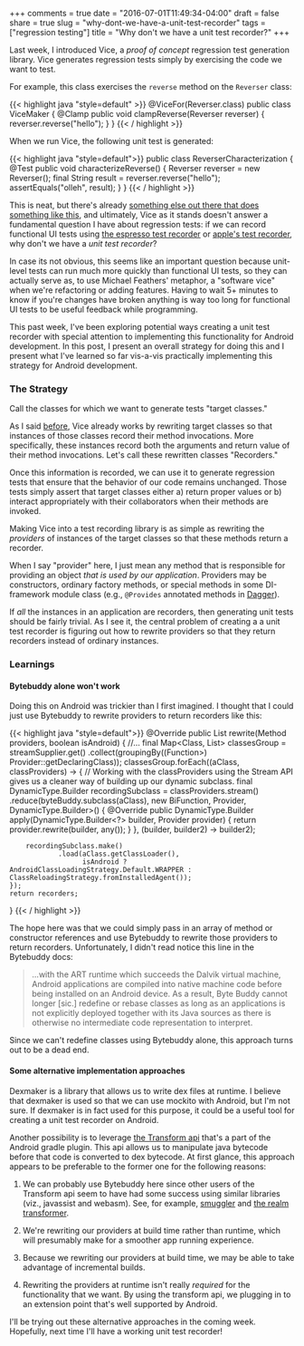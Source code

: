 +++
comments = true
date = "2016-07-01T11:49:34-04:00"
draft = false
share = true
slug = "why-dont-we-have-a-unit-test-recorder"
tags = ["regression testing"]
title = "Why don't we have a unit test recorder?"
+++

Last week, I introduced Vice, a *proof of concept* regression test generation library. Vice generates regression tests simply by exercising the code we want to test.

For example, this class exercises the `reverse` method on the `Reverser` class:

{{< highlight java "style=default" >}}
@ViceFor(Reverser.class)
public class ViceMaker {
    @Clamp
    public void clampReverse(Reverser reverser) {
        reverser.reverse("hello");
    }
}
{{< / highlight >}}

When we run Vice, the following unit test is generated:

{{< highlight java "style=default">}}
public class ReverserCharacterization {
  @Test
  public void characterizeReverse() {
    Reverser reverser = new Reverser();
    final String result = reverser.reverse("hello");
    assertEquals("olleh", result);
  }
}
{{< / highlight >}}

This is neat, but there's already [something else out there that does something like this](https://github.com/dmcg/okey-doke), and ultimately, Vice as it stands doesn't answer a fundamental question I have about regression tests: if we can record functional UI tests using [the espresso test recorder](http://android-developers.blogspot.com/2016/05/android-studio-22-preview-new-ui.html) or [apple's test recorder](https://developer.apple.com/library/mac/documentation/ToolsLanguages/Conceptual/Xcode_Overview/RecordingUITests.html), why don't we have a *unit test recorder*?

In case its not obvious, this seems like an important question because unit-level tests can run much more quickly than functional UI tests, so they can actually serve as, to use Michael Feathers' metaphor, a "software vice" when we're refactoring or adding features. Having to wait 5+ minutes to know if you're changes have broken anything is way too long for functional UI tests to be useful feedback while programming.

This past week, I've been exploring potential ways creating a unit test recorder with special attention to implementing this functionality for Android development. In this post, I present an overall strategy for doing this and I present what I've learned so far vis-a-vis practically implementing this strategy for Android development.

### The Strategy

Call the classes for which we want to generate tests "target classes."

As I said [before](http://www.philosophicalhacker.com/post/vice-a-regression-test-generation-library/), Vice already works by rewriting target classes so that instances of those classes record their method invocations. More specifically, these instances record both the arguments and return value of their method invocations. Let's call these rewritten classes "Recorders."

Once this information is recorded, we can use it to generate regression tests that ensure that the behavior of our code remains unchanged. Those tests simply assert that target classes either a) return proper values or b) interact appropriately with their collaborators when their methods are invoked.

Making Vice into a test recording library is as simple as rewriting the *providers* of instances of the target classes so that these methods return a recorder.

When I say "provider" here, I just mean any method that is responsible for providing an object *that is used by our application*. Providers may be constructors, ordinary factory methods, or special methods in some DI-framework module class (e.g., `@Provides` annotated methods in [Dagger](http://google.github.io/dagger/)).

If *all* the instances in an application are recorders, then generating unit tests should be fairly trivial. As I see it, the central problem of creating a a unit test recorder is figuring out how to rewrite providers so that they return recorders instead of ordinary instances.

### Learnings

#### Bytebuddy alone won't work

Doing this on Android was trickier than I first imagined. I thought that I could just use Bytebuddy to rewrite providers to return recorders like this:

{{< highlight java "style=default">}}
@Override
public List<RecordingObject> rewrite(Method providers, boolean isAndroid) {
    //...
    final Map<Class<?>, List<Provider>> classesGroup
            = streamSupplier.get()
                .collect(groupingBy((Function<Provider, Class<?>>) Provider::getDeclaringClass));
    classesGroup.forEach((aClass, classProviders) -> {
        // Working with the classProviders using the Stream API gives us a cleaner way of building up our dynamic subclass.
        final DynamicType.Builder<?> recordingSubclass = classProviders.stream()
                .reduce(byteBuddy.subclass(aClass), new BiFunction<DynamicType.Builder<?>, Provider, DynamicType.Builder<?>>() {
                    @Override
                    public DynamicType.Builder<?> apply(DynamicType.Builder<?> builder, Provider provider) {
                        return provider.rewrite(builder, any());
                    }
                }, (builder, builder2) -> builder2);

        recordingSubclass.make()
                .load(aClass.getClassLoader(),
                      isAndroid ? AndroidClassLoadingStrategy.Default.WRAPPER : ClassReloadingStrategy.fromInstalledAgent());
    });
    return recorders;
}
{{< / highlight >}}

The hope here was that we could simply pass in an array of method or constructor references and use Bytebuddy to rewrite those providers to return recorders. Unfortunately, I didn't read notice this line in the Bytebuddy docs:

>...with the ART runtime which succeeds the Dalvik virtual machine, Android applications are compiled into native machine code before being installed on an Android device. As a result, Byte Buddy cannot longer [sic.] redefine or rebase classes as long as an applications is not explicitly deployed together with its Java sources as there is otherwise no intermediate code representation to interpret.

Since we can't redefine classes using Bytebuddy alone, this approach turns out to be a dead end.

#### Some alternative implementation approaches

Dexmaker is a library that allows us to write dex files at runtime. I believe that dexmaker is used so that we can use mockito with Android, but I'm not sure. If dexmaker is in fact used for this purpose, it could be a useful tool for creating a unit test recorder on Android.

Another possibility is to leverage [the Transform api](http://tools.android.com/tech-docs/new-build-system/transform-api) that's a part of the Android gradle plugin. This api allows us to manipulate java bytecode before that code is converted to dex bytecode. At first glance, this approach appears to be preferable to the former one for the following reasons:

1. We can probably use Bytebuddy here since other users of the Transform api seem to have had some success using similar libraries (viz., javassist and webasm). See, for example, [smuggler](https://github.com/nsk-mironov/smuggler/blob/master/smuggler-compiler/build.gradle) and [the realm transformer](https://github.com/realm/realm-java/blob/467bd4b0cb61cf3479f9fa550005b9fd492bc112/realm-transformer/build.gradle).

1. We're rewriting our providers at build time rather than runtime, which will presumably make for a smoother app running experience.

1. Because we rewriting our providers at build time, we may be able to take advantage of incremental builds.

1. Rewriting the providers at runtime isn't really *required* for the functionality that we want. By using the transform api, we plugging in to an extension point that's well supported by Android.

I'll be trying out these alternative approaches in the coming week. Hopefully, next time I'll have a working unit test recorder!

